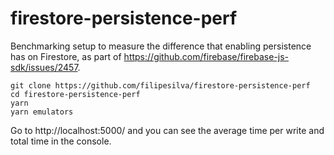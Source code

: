 # firestore-persistence-perf

Benchmarking setup to measure the difference that enabling persistence has on Firestore, as part of https://github.com/firebase/firebase-js-sdk/issues/2457.

```
git clone https://github.com/filipesilva/firestore-persistence-perf
cd firestore-persistence-perf
yarn
yarn emulators
```

Go to http://localhost:5000/ and you can see the average time per write and total time in the console.